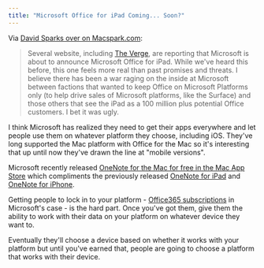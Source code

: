 ```yaml
---
title: "Microsoft Office for iPad Coming... Soon?"
---
```

<p>Via <a href="https://macsparky.com/blog/2014/3/microsof-office-for-ipad-imminent-again">David Sparks over on Macspark.com</a>:</p>
<blockquote><p>
  Several website, including <a href="https://www.theverge.com/2014/3/17/5519614/office-for-ipad-satya-nadella-march-27th-event">The Verge</a>, are reporting that Microsoft is about to announce Microsoft Office for iPad. While we've heard this before, this one feels more real than past promises and threats. I believe there has been a war raging on the inside at Microsoft between factions that wanted to keep Office on Microsoft Platforms only (to help drive sales of Microsoft platforms, like the Surface) and those others that see the iPad as a 100 million plus potential Office customers. I bet it was ugly.
</p></blockquote>
<p>I think Microsoft has realized they need to get their apps everywhere and let people use them on whatever platform they choose, including iOS. They've long supported the Mac platform with Office for the Mac so it's interesting that up until now they've drawn the line at "mobile versions".</p>
<p>Microsoft recently released <a href="https://itunes.apple.com/ca/app/microsoft-onenote/id784801555?mt=12&amp;uo=4&amp;at=10l4Ki">OneNote for the Mac for free in the Mac App Store</a> which compliments the previously released <a href="https://itunes.apple.com/ca/app/microsoft-onenote-for-ipad/id478105721?mt=8&amp;uo=4&amp;at=10l4Ki">OneNote for iPad</a> and <a href="https://itunes.apple.com/ca/app/microsoft-onenote-for-iphone/id410395246?mt=8&amp;uo=4&amp;at=10l4Ki">OneNote for iPhone</a>.</p>
<p>Getting people to lock in to your platform - <a href="https://office.microsoft.com/en-us/">Office365 subscriptions</a> in Microsoft's case - is the hard part. Once you've got them, give them the ability to work with their data on your platform on whatever device they want to.</p>
<p>Eventually they'll choose a device based on whether it works with your platform but until you've earned that, people are going to choose a platform that works with their device.</p>
